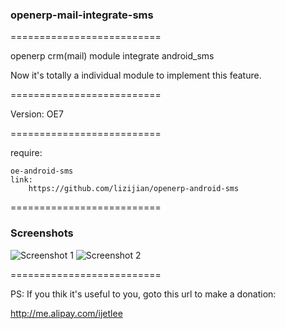 ### openerp-mail-integrate-sms
==========================

openerp crm(mail) module integrate android_sms

Now it's totally a individual module to implement this feature.

==========================

Version: OE7

==========================

require:

    oe-android-sms
    link:
        https://github.com/lizijian/openerp-android-sms

==========================

### Screenshots

<img src="https://github.com/lizijian/openerp-mail-integrate-sms/raw/master/screenshot-cn.jpg" alt="Screenshot 1" title="CN" />

<img src="https://github.com/lizijian/openerp-mail-integrate-sms/raw/master/screenshot-en.jpg" alt="Screenshot 2" title="EN" />

==========================

PS: If you thik it's useful to you, goto this url to make a donation:

http://me.alipay.com/ijetlee

